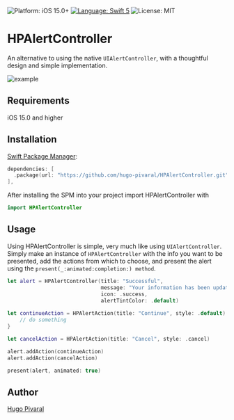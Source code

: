 <p>
<img src="https://img.shields.io/badge/Platform-iOS_15+-blue.svg" alt="Platform: iOS 15.0+" />
<a href="https://developer.apple.com/swift" target="_blank"><img src="https://img.shields.io/badge/Language-Swift_5-orange.svg" alt="Language: Swift 5" /></a>
<img src="https://img.shields.io/badge/License-MIT-blueviolet.svg" alt="License: MIT" />
</p>

# HPAlertController

An alternative to using the native `UIAlertController`, with a thoughtful design and simple implementation.

![example](https://user-images.githubusercontent.com/18062144/170870747-e64f68bc-0875-49e5-8e77-e8c053627934.png)

## Requirements
iOS 15.0 and higher

## Installation

<a href="https://swift.org/package-manager/" target="_blank">Swift Package Manager</a>:

```swift
dependencies: [
  .package(url: "https://github.com/hugo-pivaral/HPAlertController.git", .exact("1.0.0")),
],
```

After installing the SPM into your project import HPAlertController with

```swift
import HPAlertController
```

## Usage

Using HPAlertController is simple, very much like using `UIAlertController`. Simply make an instance of `HPAlertController` with the info you want to be presented, add the actions from which to choose, and present the alert using the `present(_:animated:completion:) method`.

```swift
let alert = HPAlertController(title: "Successful",
                              message: "Your information has been updated on our server.",
                              icon: .success,
                              alertTintColor: .default)
        
let continueAction = HPAlertAction(title: "Continue", style: .default) {
    // do something
}

let cancelAction = HPAlertAction(title: "Cancel", style: .cancel)

alert.addAction(continueAction)
alert.addAction(cancelAction)

present(alert, animated: true)
```


## Author

[Hugo Pivaral](https://hugop.dev)
